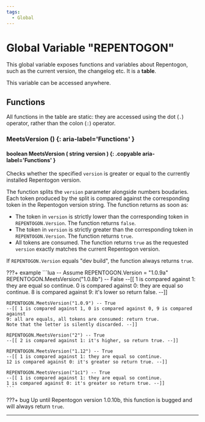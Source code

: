```yaml
---
tags:
  - Global
---
```

# Global Variable "REPENTOGON"

This global variable exposes functions and variables about Repentogon, such as
the current version, the changelog etc. It is a **table**.

This variable can be accessed anywhere.

## Functions

All functions in the table are static: they are accessed using the dot (`.`) 
operator, rather than the colon (`:`) operator.

### MeetsVersion () {: aria-label='Functions' }
#### boolean MeetsVersion ( string version ) {: .copyable aria-label='Functions' }
Checks whether the specified `version` is greater or equal to the currently 
installed Repentogon version.

The function splits the `version` parameter alongside numbers boudaries. Each 
token produced by the split is compared against the corresponding token in 
the Repentogon version string. The function returns as soon as:
* The token in `version` is strictly lower than the corresponding token in 
`REPENTOGON.Version`. The function returns `false`.
* The token in `version` is strictly greater than the corresponding token in 
`REPENTOGON.Version`. The function returns `true`.
* All tokens are consumed. The function returns `true` as the requested `version`
exactly matches the current Repentogon version.

If `REPENTOGON.Version` equals "dev build", the function always returns `true`.

???+ example
    ```lua
    -- Assume REPENTOGON.Version = "1.0.9a"
    REPENTOGON.MeetsVersion("1.0.8b") -- False
    --[[ 1 is compared against 1: they are equal so continue.
    0 is compared against 0: they are equal so continue.
    8 is compared against 9: it's lower so return false. --]]

    REPENTOGON.MeetsVersion("1.0.9") -- True
    --[[ 1 is compared against 1, 0 is compared against 0, 9 is compared against 
    9: all are equals, all tokens are consumed: return true.
    Note that the letter is silently discarded. --]]

    REPENTOGON.MeetsVersion("2") -- True
    --[[ 2 is compared against 1: it's higher, so return true. --]]

    REPENTOGON.MeetsVersion("1.12") -- True
    --[[ 1 is compared against 1: they are equal so continue.
    12 is compared against 0: it's greater so return true. --]]

    REPENTOGON.MeetsVersion("1c1") -- True
    --[[ 1 is compared against 1: they are equal so continue.
    1 is compared against 0: it's greater so return true. --]]
    ```

???+ bug
    Up until Repentogon version 1.0.10b, this function is bugged and will always
    return `true`.

___
